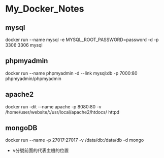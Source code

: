 # My_Docker_Notes

## mysql 

docker run --name mysql -e MYSQL_ROOT_PASSWORD=password -d -p 3306:3306 mysql

## phpmyadmin
	
docker run --name phpmyadmin -d --link mysql:db -p 7000:80 phpmyadmin/phpmyadmin

## apache2

docker run -dit --name apache -p 8080:80 -v /home/user/website/:/usr/local/apache2/htdocs/ httpd

## mongoDB

docker run --name <YOUR-NAME> -p 27017:27017 -v /data/db:/data/db -d mongo
- v分號前面的代表主機的位置 
